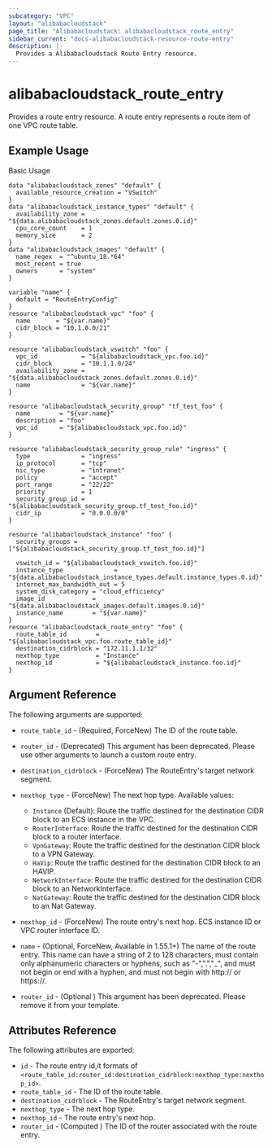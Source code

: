 ```yaml
---
subcategory: "VPC"
layout: "alibabacloudstack"
page_title: "Alibabacloudstack: alibabacloudstack_route_entry"
sidebar_current: "docs-alibabacloudstack-resource-route-entry"
description: |-
  Provides a Alibabacloudstack Route Entry resource.
---
```


# alibabacloudstack_route_entry

Provides a route entry resource. A route entry represents a route item of one VPC route table.

## Example Usage

Basic Usage

```
data "alibabacloudstack_zones" "default" {
  available_resource_creation = "VSwitch"
}
data "alibabacloudstack_instance_types" "default" {
  availability_zone = "${data.alibabacloudstack_zones.default.zones.0.id}"
  cpu_core_count    = 1
  memory_size       = 2
}
data "alibabacloudstack_images" "default" {
  name_regex  = "^ubuntu_18.*64"
  most_recent = true
  owners      = "system"
}

variable "name" {
  default = "RouteEntryConfig"
}
resource "alibabacloudstack_vpc" "foo" {
  name       = "${var.name}"
  cidr_block = "10.1.0.0/21"
}

resource "alibabacloudstack_vswitch" "foo" {
  vpc_id            = "${alibabacloudstack_vpc.foo.id}"
  cidr_block        = "10.1.1.0/24"
  availability_zone = "${data.alibabacloudstack_zones.default.zones.0.id}"
  name              = "${var.name}"
}

resource "alibabacloudstack_security_group" "tf_test_foo" {
  name        = "${var.name}"
  description = "foo"
  vpc_id      = "${alibabacloudstack_vpc.foo.id}"
}

resource "alibabacloudstack_security_group_rule" "ingress" {
  type              = "ingress"
  ip_protocol       = "tcp"
  nic_type          = "intranet"
  policy            = "accept"
  port_range        = "22/22"
  priority          = 1
  security_group_id = "${alibabacloudstack_security_group.tf_test_foo.id}"
  cidr_ip           = "0.0.0.0/0"
}

resource "alibabacloudstack_instance" "foo" {
  security_groups = ["${alibabacloudstack_security_group.tf_test_foo.id}"]

  vswitch_id = "${alibabacloudstack_vswitch.foo.id}"
  instance_type              = "${data.alibabacloudstack_instance_types.default.instance_types.0.id}"
  internet_max_bandwidth_out = 5
  system_disk_category = "cloud_efficiency"
  image_id             = "${data.alibabacloudstack_images.default.images.0.id}"
  instance_name        = "${var.name}"
}
resource "alibabacloudstack_route_entry" "foo" {
  route_table_id        = "${alibabacloudstack_vpc.foo.route_table_id}"
  destination_cidrblock = "172.11.1.1/32"
  nexthop_type          = "Instance"
  nexthop_id            = "${alibabacloudstack_instance.foo.id}"
}
```


## Argument Reference

The following arguments are supported:

* `route_table_id` - (Required, ForceNew) The ID of the route table.
* `router_id` - (Deprecated) This argument has been deprecated. Please use other arguments to launch a custom route entry.
* `destination_cidrblock` - (ForceNew) The RouteEntry's target network segment.
* `nexthop_type` - (ForceNew) The next hop type. Available values:
    - `Instance` (Default): Route the traffic destined for the destination CIDR block to an ECS instance in the VPC.
    - `RouterInterface`: Route the traffic destined for the destination CIDR block to a router interface.
    - `VpnGateway`: Route the traffic destined for the destination CIDR block to a VPN Gateway.
    - `HaVip`: Route the traffic destined for the destination CIDR block to an HAVIP.
    - `NetworkInterface`: Route the traffic destined for the destination CIDR block to an NetworkInterface.
    - `NatGateway`: Route the traffic destined for the destination CIDR block to an Nat Gateway.

* `nexthop_id` - (ForceNew) The route entry's next hop. ECS instance ID or VPC router interface ID.
* `name` - (Optional, ForceNew, Available in 1.55.1+) The name of the route entry. This name can have a string of 2 to 128 characters, must contain only alphanumeric characters or hyphens, such as "-",".","_", and must not begin or end with a hyphen, and must not begin with http:// or https://.
* `router_id` - (Optional ) This argument has been deprecated. Please remove it from your template.

## Attributes Reference

The following attributes are exported:

* `id` - The route entry id,it formats of `<route_table_id:router_id:destination_cidrblock:nexthop_type:nexthop_id>`.
* `route_table_id` - The ID of the route table.
* `destination_cidrblock` - The RouteEntry's target network segment.
* `nexthop_type` - The next hop type.
* `nexthop_id` - The route entry's next hop.
* `router_id` - (Computed ) The ID of the router associated with the route entry.